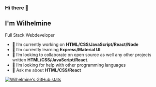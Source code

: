 ### Hi there 👋
## I'm Wilhelmine
Full Stack Webdeveloper

- 🔭 I’m currently working on **HTML/CSS/JavaScript/React/Node**
- 🌱 I’m currently learning **Express/Material UI**
- 👯 I’m looking to collaborate on open source as well any other projects written **HTML/CSS/JavaScript/React**.
- 🤔 I’m looking for help with other programming languages
- 💬 Ask me about **HTML/CSS/React**

[![Wilhelmine's GitHub stats](https://github-readme-stats.vercel.app/api?username=wilhelmine-erber&theme=synthwave)](https://github.com/wilhelmine-erber/github-readme-stats)
